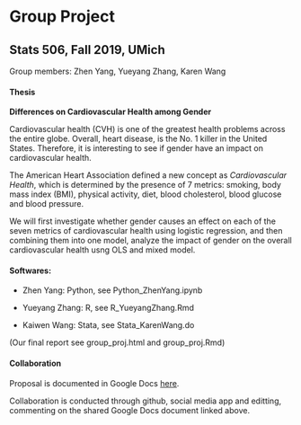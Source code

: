 # Group Project
## Stats 506, Fall 2019, UMich

Group members: Zhen Yang, Yueyang Zhang, Karen Wang

#### Thesis

**Differences on Cardiovascular Health among Gender**

Cardiovascular health (CVH) is one of the greatest health problems across the entire globe. Overall, heart disease, is the No. 1 killer in the United States. Therefore, it is interesting to see if gender have an impact on cardiovascular health.

The American Heart Association defined a new concept as *Cardiovascular Health*, which is determined by the presence of 7 metrics: smoking, body mass index (BMI), physical activity, diet, blood cholesterol, blood glucose and blood pressure.

We will first investigate whether gender causes an effect on each of the seven metrics of cardiovascular health using logistic regression, and then combining them into one model, analyze the impact of gender on the overall cardiovascular health usng OLS and mixed model.

#### Softwares:

- Zhen Yang: Python, see Python_ZhenYang.ipynb

- Yueyang Zhang: R, see R_YueyangZhang.Rmd

- Kaiwen Wang: Stata, see Stata_KarenWang.do

(Our final report see group_proj.html and group_proj.Rmd)

#### Collaboration

Proposal is documented in Google Docs [here](https://docs.google.com/document/d/1iRX6u0wovKHre58j1p7ELH0KJ6YJyMJgX7yOnMS0kLY/edit#heading=h.pco182auas3).

Collaboration is conducted through github, social media app and editting, commenting on the shared Google Docs document linked above.
